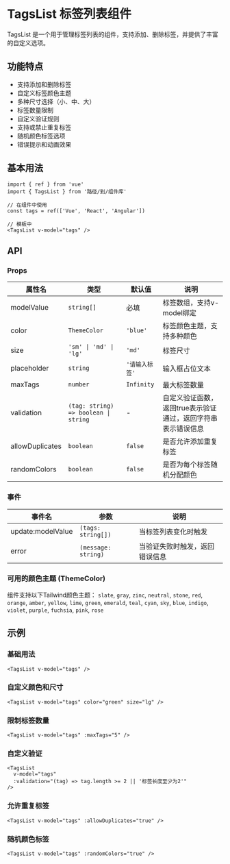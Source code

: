# TagsList 标签列表组件

TagsList 是一个用于管理标签列表的组件，支持添加、删除标签，并提供了丰富的自定义选项。

## 功能特点

- 支持添加和删除标签
- 自定义标签颜色主题
- 多种尺寸选择（小、中、大）
- 标签数量限制
- 自定义验证规则
- 支持或禁止重复标签
- 随机颜色标签选项
- 错误提示和动画效果

## 基本用法

```tsx
import { ref } from 'vue'
import { TagsList } from '路径/到/组件库'

// 在组件中使用
const tags = ref(['Vue', 'React', 'Angular'])

// 模板中
<TagsList v-model="tags" />
```

## API

### Props

| 属性名 | 类型 | 默认值 | 说明 |
| ------ | ---- | ------ | ---- |
| modelValue | `string[]` | 必填 | 标签数组，支持v-model绑定 |
| color | `ThemeColor` | `'blue'` | 标签颜色主题，支持多种颜色 |
| size | `'sm' \| 'md' \| 'lg'` | `'md'` | 标签尺寸 |
| placeholder | `string` | `'请输入标签'` | 输入框占位文本 |
| maxTags | `number` | `Infinity` | 最大标签数量 |
| validation | `(tag: string) => boolean \| string` | - | 自定义验证函数，返回true表示验证通过，返回字符串表示错误信息 |
| allowDuplicates | `boolean` | `false` | 是否允许添加重复标签 |
| randomColors | `boolean` | `false` | 是否为每个标签随机分配颜色 |

### 事件

| 事件名 | 参数 | 说明 |
| ------ | ---- | ---- |
| update:modelValue | `(tags: string[])` | 当标签列表变化时触发 |
| error | `(message: string)` | 当验证失败时触发，返回错误信息 |

### 可用的颜色主题 (ThemeColor)

组件支持以下Tailwind颜色主题：
`slate`, `gray`, `zinc`, `neutral`, `stone`, `red`, `orange`, `amber`, `yellow`, `lime`, `green`, `emerald`, `teal`, `cyan`, `sky`, `blue`, `indigo`, `violet`, `purple`, `fuchsia`, `pink`, `rose`

## 示例

### 基础用法

```tsx
<TagsList v-model="tags" />
```

### 自定义颜色和尺寸

```tsx
<TagsList v-model="tags" color="green" size="lg" />
```

### 限制标签数量

```tsx
<TagsList v-model="tags" :maxTags="5" />
```

### 自定义验证

```tsx
<TagsList 
  v-model="tags" 
  :validation="(tag) => tag.length >= 2 || '标签长度至少为2'" 
/>
```

### 允许重复标签

```tsx
<TagsList v-model="tags" :allowDuplicates="true" />
```

### 随机颜色标签

```tsx
<TagsList v-model="tags" :randomColors="true" />
```
